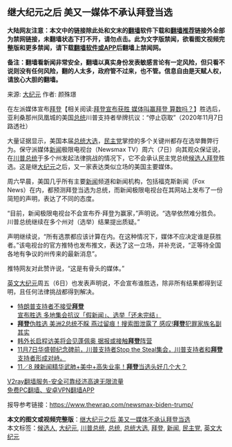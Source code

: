  <h2>继大纪元之后 美又一媒体不承认拜登当选</h2> <p class="notice"><b>大陆网友注意：本文中的链接除此处和文末的<a href="https://github.com/bannedbook/fanqiang" >翻墙</a>软件下载和<a href="https://github.com/killgcd/justmysocks/blob/master/README.md">翻墙推荐</a>链接外全部为禁网链接，未翻墙状态下打不开，请勿点击。此为文字版禁闻，欲看图文视频完整版和更多禁闻，请下载<a href="https://github.com/bannedbook/fanqiang">翻墙软件或APP</a>后翻墙上禁闻网。</p><p>备注：翻墙看新闻非常安全，翻墙以真实身份发表敏感言论有一定风险，但只看不说则没有任何风险，翻的人太多，政府管不过来，也不管。信息自由是天赋人权，请放心大胆的翻墙。</b></p>  <div class="entry"> <p>来源:&nbsp;<span class='wp_keywordlink_affiliate'><a href="http://www.epochtimes.com/" title="大纪元" target="_blank">大纪元</a></span>                            作者:&nbsp;颜殊璟                                                 </p> <p>在左派媒体宣布<span class='wp_keywordlink'><a href="https://www.bannedbook.org/bnews/comments/20201018/1415809.html" title="“硬盘门”再爆：拿中共华信10％股的“大人物”正是拜登" target="_blank">拜登</a></span>【相关阅读:<a href='https://www.bannedbook.org/bnews/bannedvideo/20201108/1427594.html' target='_blank'>拜登宣布获胜 媒体叫赢拜登 算数吗？</a>】胜选后，亚利桑那州凤凰城的美国<a href="https://www.bannedbook.org/bnews/tag/%e6%80%bb%e7%bb%9f/" class="st_tag internal_tag" rel="tag" title="标签 总统 下的日志">总统</a>川普支持者举牌抗议：“停止窃取”（2020年11月7日 路透社）</p> <p>大量证据显示，美国本届<a href="https://www.bannedbook.org/bnews/tag/%e6%80%bb%e7%bb%9f%e5%a4%a7%e9%80%89/" class="st_tag internal_tag" rel="tag" title="标签 总统大选 下的日志">总统大选</a>，<a href="https://www.bannedbook.org/bnews/tag/%e6%b0%91%e4%b8%bb%e5%85%9a/" class="st_tag internal_tag" rel="tag" title="标签 民主党 下的日志">民主党</a>掌控的多个关键州都存在选举舞弊行为。保守派媒体<span class='wp_keywordlink_affiliate'><a href="https://www.bannedbook.org/" title="新闻">新闻</a></span>极限电视台（Newsmax TV）周六（7日）向其观众保证说，在<a href="https://www.bannedbook.org/bnews/tag/%E5%B7%9D%E6%99%AE%E6%80%BB%E7%BB%9F/" class="st_tag internal_tag" rel="tag" title="标签 川普总统 下的日志">川普总统</a>于多个州发起法律挑战的情况下，它不会承认民主党总统<a href="https://www.bannedbook.org/bnews/tag/%E5%80%99%E9%80%89%E4%BA%BA/" class="st_tag internal_tag" rel="tag" title="标签 候选人 下的日志">候选人</a><a href="https://www.bannedbook.org/bnews/tag/%e6%8b%9c%e7%99%bb/" class="st_tag internal_tag" rel="tag" title="标签 拜登 下的日志">拜登</a>胜选。这是继<a href="https://www.bannedbook.org/bnews/tag/%e5%a4%a7%e7%ba%aa%e5%85%83/" class="st_tag internal_tag" rel="tag" title="标签 大纪元 下的日志">大纪元</a>之后，又一家表达类似立场的美国主要媒体。</p>  <p>周六早晨，美国几乎所有主要<a href="https://www.bannedbook.org/bnews/tag/%E6%96%B0%E9%97%BB/" class="st_tag internal_tag" rel="tag" title="标签 新闻 下的日志">新闻</a>频道和新闻机构，包括福克斯新闻（Fox News）在内，都预测拜登当选为总统，而新闻极限电视台在其网站上发布了一份简短的声明，表达了不同的态度。</p> <p>“目前，新闻极限电视台不会宣布乔·拜登为赢家，”声明说。“选举依然难分胜负。川普总统继续在多个州对（选举）结果提出质疑。”</p> <p>声明继续说，“所有选票都应该计算在内。在这种情况下，媒体不应决定谁是获胜者。”该电视台的官方推特也发布推文，表达了这一立场，并补充说，“正等待全国各地有争议的州传来的最新消息”。</p>  <p>推特网友对此赞许说，“这是有骨头的媒体。”</p> <p><a href="https://www.bannedbook.org/bnews/tag/%E8%8B%B1%E6%96%87%E5%A4%A7%E7%BA%AA%E5%85%83/" class="st_tag internal_tag" rel="tag" title="标签 英文大纪元 下的日志">英文大纪元</a>周五（6日）也发表声明说，不会宣布谁胜选，除非所有结果都得到证明，且任何法律挑战都得到解决。</p> <ul class='op-related-articles' title='相关阅读'> <li><a href='https://www.bannedbook.org/bnews/headline/20201108/1427905.html' target='_blank'>特朗普支持者不接受<b>拜登</b>宣布胜选 多地集会抗议「假新闻」、选举「还未完结」</a></li> <li><a href='https://www.bannedbook.org/bnews/topimagenews/20201108/1427900.html' target='_blank'><b>拜登</b>伪胜选 美洲2总统不睬 燕过留痕！搜索图泄露了 感叹!<b>拜登</b>犯罪家族名副其实</a></li> <li><a href='https://www.bannedbook.org/bnews/worldnews/usa/20201108/1427899.html' target='_blank'>韩外长启程访美将会见蓬佩奥 据报或接触<b>拜登</b>阵营</a></li> <li><a href='https://www.bannedbook.org/bnews/bannedvideo/20201108/1427895.html' target='_blank'>11月7日华盛顿纪念碑前，川普支持者Stop the Steal集会，川普支持者和<b>拜登</b>支持者形成对峙。</a></li> <li><a href='https://www.bannedbook.org/bnews/taiwannews/20201108/1427891.html' target='_blank'>11／8 辣新闻精华武肺+美中+高失业率！<b>拜登</b>当选头好几个大？</a></li> </ul> <p class="texttj"> <a href="https://www.bannedbook.org/forum23/topic22702.html" target="_blank">V2ray翻墙服务-安全可靠经济高速无限流量</a><br/> <a href="https://github.com/bannedbook/fanqiang/wiki/%E7%A6%81%E9%97%BB%E7%BD%91%E5%AE%89%E5%8D%93%E7%BF%BB%E5%A2%99%E6%96%B0%E9%97%BBAPP" target="_blank">免费PC翻墙、安卓VPN翻墙APP</a></p><p>报导参考链接：<a href="https://www.thewrap.com/newsmax-biden-trump/">https://www.thewrap.com/newsmax-biden-trump/</a></p> <a name='sharetosocial'></a>       <div><b>本文的图文或视频完整版</b>：<a href='https://www.bannedbook.org/bnews/cbnews/20201108/1427913.html'>继大纪元之后 美又一媒体不承认拜登当选</a></div>  </div><!--END ENTRY--> <div class="postfooter"> <div>本文标签：<a href="https://www.bannedbook.org/bnews/tag/%E5%80%99%E9%80%89%E4%BA%BA/" rel="tag">候选人</a>, <a href="https://www.bannedbook.org/bnews/tag/%e5%a4%a7%e7%ba%aa%e5%85%83/" rel="tag">大纪元</a>, <a href="https://www.bannedbook.org/bnews/tag/%E5%B7%9D%E6%99%AE%E6%80%BB%E7%BB%9F/" rel="tag">川普总统</a>, <a href="https://www.bannedbook.org/bnews/tag/%e6%80%bb%e7%bb%9f/" rel="tag">总统</a>, <a href="https://www.bannedbook.org/bnews/tag/%e6%80%bb%e7%bb%9f%e5%a4%a7%e9%80%89/" rel="tag">总统大选</a>, <a href="https://www.bannedbook.org/bnews/tag/%e6%8b%9c%e7%99%bb/" rel="tag">拜登</a>, <a href="https://www.bannedbook.org/bnews/tag/%E6%96%B0%E9%97%BB/" rel="tag">新闻</a>, <a href="https://www.bannedbook.org/bnews/tag/%e6%b0%91%e4%b8%bb%e5%85%9a/" rel="tag">民主党</a>, <a href="https://www.bannedbook.org/bnews/tag/%E8%8B%B1%E6%96%87%E5%A4%A7%E7%BA%AA%E5%85%83/" rel="tag">英文大纪元</a></div>  </div><!--END POSTFOOTER--> 
